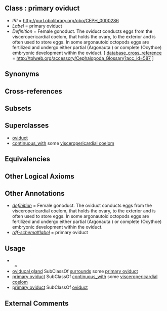 
## Class : primary oviduct

 * *IRI* = http://purl.obolibrary.org/obo/CEPH_0000286
 * *Label* = primary oviduct
 * *Definition* = Female gonoduct. The oviduct conducts eggs from the visceropericardial coelom, that holds the ovary, to the exterior and is often used to store eggs. In some argonautoid octopods eggs are fertilized and undergo either partial (Argonauta ) or complete (Ocythoe) embryonic development within the oviduct. [ [database_cross_reference](../../ef/oboInOwl#hasDbXref.md) = http://tolweb.org/accessory/Cephalopoda_Glossary?acc_id=587 ]

## Synonyms


## Cross-references


## Subsets


## Superclasses

 * [oviduct](../../UBERON/93/UBERON_0000993.md)
 * [continuous_with](../../ceph#continuous/th/ceph#continuous_with.md) some [visceropericardial coelom](../../CEPH/78/CEPH_0000278.md)

## Equivalencies


## Other Logical Axioms


## Other Annotations

 * *[definition](../../IAO/15/IAO_0000115.md)* = Female gonoduct. The oviduct conducts eggs from the visceropericardial coelom, that holds the ovary, to the exterior and is often used to store eggs. In some argonautoid octopods eggs are fertilized and undergo either partial (Argonauta ) or complete (Ocythoe) embryonic development within the oviduct.
 * *[rdf-schema#label](../../el/rdf-schema#label.md)* = primary oviduct

## Usage

 * -
 * [oviducal gland](../../CEPH/93/CEPH_0000193.md) SubClassOf [surrounds](../../ds/ceph#surrounds.md) some [primary oviduct](../../CEPH/86/CEPH_0000286.md)
 * [primary oviduct](../../CEPH/86/CEPH_0000286.md) SubClassOf [continuous_with](../../ceph#continuous/th/ceph#continuous_with.md) some [visceropericardial coelom](../../CEPH/78/CEPH_0000278.md)
 * [primary oviduct](../../CEPH/86/CEPH_0000286.md) SubClassOf [oviduct](../../UBERON/93/UBERON_0000993.md)

## External Comments

